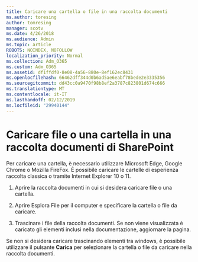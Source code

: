 ```yaml
---
title: Caricare una cartella o file in una raccolta documenti
ms.author: toresing
author: tomresing
manager: scotv
ms.date: 4/26/2018
ms.audience: Admin
ms.topic: article
ROBOTS: NOINDEX, NOFOLLOW
localization_priority: Normal
ms.collection: Adm_O365
ms.custom: Adm_O365
ms.assetid: df1ffdf0-8e08-4a56-880e-8ef162ec8431
ms.openlocfilehash: 66462dff344d0b6ad5ae6eabf78bede2e3335356
ms.sourcegitcommit: dd43cc0a9470f98b8ef2a3787c823801d674c666
ms.translationtype: MT
ms.contentlocale: it-IT
ms.lasthandoff: 02/12/2019
ms.locfileid: "29940144"
---
```

# <a name="upload-a-folder-or-files-to-a-sharepoint-document-library"></a>Caricare file o una cartella in una raccolta documenti di SharePoint

Per caricare una cartella, è necessario utilizzare Microsoft Edge, Google Chrome o Mozilla FireFox. È possibile caricare le cartelle di esperienza raccolta classica o tramite Internet Explorer 10 o 11.
  
1. Aprire la raccolta documenti in cui si desidera caricare file o una cartella.
    
2. Aprire Esplora File per il computer e specificare la cartella o file da caricare.
    
3. Trascinare i file della raccolta documenti. Se non viene visualizzata è caricato gli elementi inclusi nella documentazione, aggiornare la pagina. 
    
Se non si desidera caricare trascinando elementi tra windows, è possibile utilizzare il pulsante **Carica** per selezionare la cartella o file da caricare nella raccolta documenti. 
  

